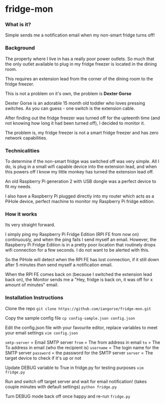 # fridge-mon

### What is it?
Simple sends me a notification email when my non-smart fridge turns off!

### Background
The property where I live in has a really poor power outlets. So much that the only outlet available to plug in my fridge freezer is
located in the dining room.

This requires an extension lead from the corner of the dining room to the fridge freezer.

This is not a problem on it's own, the problem is **Dexter Gorse**

Dexter Gorse is an adorable 15 month old toddler who loves pressing switches. As you can guess - one switch is the extension cable.

After finding out the fridge freezer was turned off for the upteenth time (and not knowing how long it had been turned off), I decided to monitor it.

The problem is, my fridge freezer is not a smart fridge freezer and has zero network capabilities.

### Technicalities
To determine if the non-smart fridge was switched off was very simple. All I do, is plug in a small wifi capable device into the extension lead, and when this powers off I know my little monkey has turned the extension lead off.

An old Raspberry Pi generation 2 with USB dongle was a perfect device to fit my needs.

I also have a Raspberry Pi plugged directly into my router which acts as a PiHole device, perfect machine to monitor my Raspberry Pi fridge edition.

### How it works
Its very straight forward.

I simply ping my Raspberry Pi Fridge Edition (RPI FE from now on) continuously, and when the ping fails I send myself an email.
However, the Raspberry Pi Fridge Edition is in a pretty poor location that routinely drops wifi connection for a few seconds. I do not want to be alerted with this.

So the PiHole will detect when the RPI FE has lost connection, if it still down after 5 minutes *then* send myself a notification email.

When the RPI FE comes back on (because I switched the extension lead back on), the Monitor sends me a "Hey, fridge is back on, it was off for x amount of minutes" email.

### Installation Instructions
Clone the repo
`git clone https://github.com/iangorse/fridge-mon.git`

Copy the sample config file
`cp config-sample.json config.json`

Edit the config.json file with your favourite editor, replace variables to meet your email settings
`vim config.json`

`smtp-server` = Email SMTP server
`from` = The from address in email
`to` = The To address in email (who the recipient is)
`username` = The login name for the SMTP server
`password` = the password for the SMTP server
`server` = The target device to check if it's up or not

Update DEBUG variable to True in fridge.py for testing purposes
`vim fridge.py`

Run and switch off target server and wait for email notification! (takes couple minutes with default settings)
`python fridge.py`

Turn DEBUG mode back off once happy and re-run `fridge.py`



